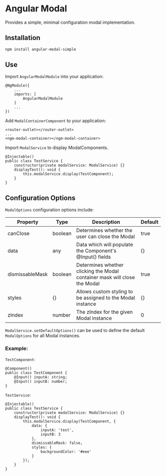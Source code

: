 # Angular Modal

Provides a simple, minimal configuration modal implementation.

## Installation

```bash
npm install angular-modal-simple
```

## Use

Import `AngularModalModule` into your application:

```
@NgModule({
    ...
    imports: [
        AngularModalModule
    ]
    ...
})
```

Add `ModalContainerComponent` to your application:

```
<router-outlet></router-outlet>
...
<ngm-modal-container></ngm-modal-container>
```

Import `ModalService` to display ModalComponents.

```
@Injectable()
public class TestService {
    constructor(private modalService: ModalService) {}
    displayTest(): void {
        this.modalService.display(TestComponent);
    }
}
```

## Configuration Options

`ModalOptions` configuration options include:

Property | Type | Description | Default
---------|------|------------ | -------
canClose | boolean | Determines whether the user can close the Modal | true
data | any | Data which will populate the Component's @Input() fields | {}
dismissableMask | boolean | Determines whether clicking the Modal container mask will close the Modal | true
styles | {} | Allows custom styling to be assigned to the Modal instance | {}
zIndex | number | The zIndex for the given Modal instance | 0

`ModalService.setDefaultOptions()` can be used to define the default `ModalOptions` for all Modal instances.

### Example:

`TestComponent`:

```
@Component()
public class TestComponent {
    @Input() inputA: string;
    @Input() inputB: number;
}
```

`TestService`:

```
@Injectable()
public class TestService {
    constructor(private modalService: ModalService) {}
    displayTest(): void {
        this.modalService.display(TestComponent, {
            data: {
                inputA: 'test',
                inputB: 3
            },
            dismissableMask: false,
            styles: {
                backgroundColor: '#eee'
            }
        });
    }
}
```
